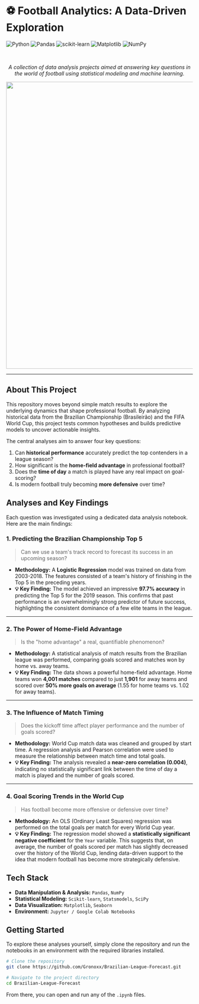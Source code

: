 # ⚽ Football Analytics: A Data-Driven Exploration

![Python](https://img.shields.io/badge/Python-3776AB?style=for-the-badge&logo=python&logoColor=white)
![Pandas](https://img.shields.io/badge/Pandas-2C2D72?style=for-the-badge&logo=pandas&logoColor=white)
![scikit-learn](https://img.shields.io/badge/scikit--learn-F7931E?style=for-the-badge&logo=scikit-learn&logoColor=white)
![Matplotlib](https://img.shields.io/badge/Matplotlib-3776AB?style=for-the-badge&logo=matplotlib&logoColor=white)
![NumPy](https://img.shields.io/badge/Numpy-777BB4?style=for-the-badge&logo=numpy&logoColor=white)

<br>

<p align="center">
  <em>A collection of data analysis projects aimed at answering key questions in the world of football using statistical modeling and machine learning.</em>
</p>

<p align="center">
  <img width="1780" height="772" alt="image" src="https://github.com/user-attachments/assets/b8a4143a-c842-48e4-895b-1e6ab84f6e0f" />
</p>

---

## About This Project

This repository moves beyond simple match results to explore the underlying dynamics that shape professional football. By analyzing historical data from the Brazilian Championship (Brasileirão) and the FIFA World Cup, this project tests common hypotheses and builds predictive models to uncover actionable insights.

The central analyses aim to answer four key questions:
1.  Can **historical performance** accurately predict the top contenders in a league season?
2.  How significant is the **home-field advantage** in professional football?
3.  Does the **time of day** a match is played have any real impact on goal-scoring?
4.  Is modern football truly becoming **more defensive** over time?

## Analyses and Key Findings

Each question was investigated using a dedicated data analysis notebook. Here are the main findings:

### 1. Predicting the Brazilian Championship Top 5
> Can we use a team's track record to forecast its success in an upcoming season?

-   **Methodology:** A **Logistic Regression** model was trained on data from 2003-2018. The features consisted of a team's history of finishing in the Top 5 in the preceding years.
-   **💡 Key Finding:** The model achieved an impressive **97.7% accuracy** in predicting the Top 5 for the 2019 season. This confirms that past performance is an overwhelmingly strong predictor of future success, highlighting the consistent dominance of a few elite teams in the league.

---

### 2. The Power of Home-Field Advantage
> Is the "home advantage" a real, quantifiable phenomenon?

-   **Methodology:** A statistical analysis of match results from the Brazilian league was performed, comparing goals scored and matches won by home vs. away teams.
-   **💡 Key Finding:** The data shows a powerful home-field advantage. Home teams won **4,001 matches** compared to just **1,901** for away teams and scored over **50% more goals on average** (1.55 for home teams vs. 1.02 for away teams).

---

### 3. The Influence of Match Timing
> Does the kickoff time affect player performance and the number of goals scored?

-   **Methodology:** World Cup match data was cleaned and grouped by start time. A regression analysis and Pearson correlation were used to measure the relationship between match time and total goals.
-   **💡 Key Finding:** The analysis revealed a **near-zero correlation (0.004)**, indicating no statistically significant link between the time of day a match is played and the number of goals scored.

---

### 4. Goal Scoring Trends in the World Cup
> Has football become more offensive or defensive over time?

-   **Methodology:** An OLS (Ordinary Least Squares) regression was performed on the total goals per match for every World Cup year.
-   **💡 Key Finding:** The regression model showed a **statistically significant negative coefficient** for the `Year` variable. This suggests that, on average, the number of goals scored per match has slightly decreased over the history of the World Cup, lending data-driven support to the idea that modern football has become more strategically defensive.

## Tech Stack

-   **Data Manipulation & Analysis:** `Pandas`, `NumPy`
-   **Statistical Modeling:** `Scikit-learn`, `Statsmodels`, `SciPy`
-   **Data Visualization:** `Matplotlib`, `Seaborn`
-   **Environment:** `Jupyter / Google Colab Notebooks`

## Getting Started

To explore these analyses yourself, simply clone the repository and run the notebooks in an environment with the required libraries installed.

```bash
# Clone the repository
git clone https://github.com/Gronoxx/Brazilian-League-Forecast.git

# Navigate to the project directory
cd Brazilian-League-Forecast
```
From there, you can open and run any of the `.ipynb` files.
